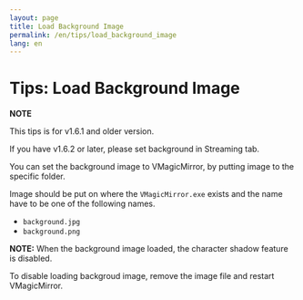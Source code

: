 ```yaml
---
layout: page
title: Load Background Image
permalink: /en/tips/load_background_image
lang: en
---
```


# Tips: Load Background Image

<div class="note-area" markdown="1">

**NOTE**

This tips is for v1.6.1 and older version.

If you have v1.6.2 or later, please set background in Streaming tab.

</div>


You can set the background image to VMagicMirror, by putting image to the specific folder.

Image should be put on where the `VMagicMirror.exe` exists and the name have to be one of the following names.

* `background.jpg`
* `background.png`

**NOTE:** When the background image loaded, the character shadow feature is disabled.

To disable loading backgroud image, remove the image file and restart VMagicMirror.
